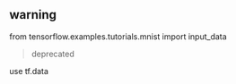 #

## warning

from tensorflow.examples.tutorials.mnist import input_data

> deprecated

use tf.data
